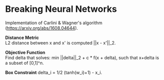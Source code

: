 # Breaking Neural Networks

Implementation of Carlini & Wagner's algorithm (https://arxiv.org/abs/1608.04644).

**Distance Metric**   
L2 distance between x and x' is computed ||x - x'||_2.

**Objective Function**   
Find delta that solves: min ||delta||_2 + c * f(x + delta), such that x+delta is a subset of [0,1]^n.

**Box Constraint**
delta_i = 1/2 (tanh(w_i)+1) - x_i.
